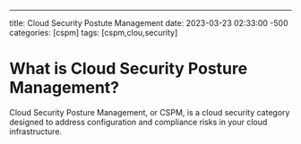 ---
title: Cloud Security Postute Management
date: 2023-03-23 02:33:00 -500
categories: [cspm]
tags: [cspm,clou,security]

# What is Cloud Security Posture Management?

Cloud Security Posture Management, or CSPM, is a cloud security category designed to address configuration and compliance risks in your cloud infrastructure.
